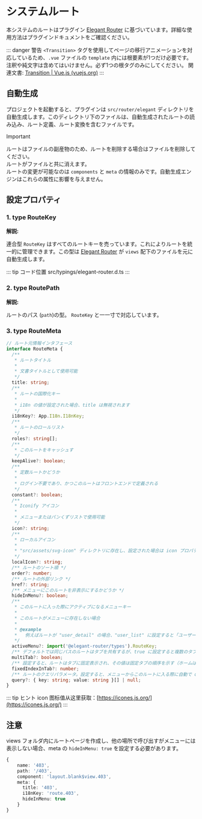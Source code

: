 # システムルート

本システムのルートはプラグイン [Elegant Router](https://github.com/soybeanjs/elegant-router) に基づいています。詳細な使用方法はプラグインドキュメントをご確認ください。

::: danger 警告
`<Transition>` タグを使用してページの移行アニメーションを対応しているため、`.vue` ファイルの `template` 内には根要素が1つだけ必要です。注釈や純文字は含めてはいけません。必ず1つの根タグのみにしてください。
関連文書: [Transition | Vue.js (vuejs.org)](https://cn.vuejs.org/guide/built-ins/transition.html#the-transition-component)
:::

## 自動生成

プロジェクトを起動すると、プラグインは `src/router/elegant` ディレクトリを自動生成します。このディレクトリ下のファイルは、自動生成されたルートの読み込み、ルート定義、ルート変換を含むファイルです。

> [!IMPORTANT]
> ルートはファイルの副産物のため、ルートを削除する場合はファイルを削除してください。<br>ルートがファイルと共に消えます。<br>ルートの変更が可能なのは `components` と `meta` の情報のみです。自動生成エンジンはこれらの属性に影響を与えません。

## 設定プロパティ

### 1. type RouteKey

**解説:**

連合型 `RouteKey` はすべてのルートキーを売っています。これによりルートを統一的に管理できます。この型は [Elegant Router](https://github.com/soybeanjs/elegant-router) が `views` 配下のファイルを元に自動生成します。

::: tip コード位置
src/typings/elegant-router.d.ts
:::

### 2. type RoutePath

**解説:**

ルートのパス (`path`)の型。 `RouteKey` と一一寸で対応しています。

### 3. type RouteMeta

```typescript
// ルート元情報インタフェース
interface RouteMeta {
  /**
   * ルートタイトル
   *
   * 文書タイトルとして使用可能
   */
  title: string;
  /**
   * ルートの国際化キー
   *
   * i18n の値が設定された場合、title は無視されます
   */
  i18nKey?: App.I18n.I18nKey;
  /**
   * ルートのロールリスト
   */
  roles?: string[];
  /**
   * このルートをキャッシュす
   */
  keepAlive?: boolean;
  /**
   * 定数ルートかどうか
   *
   * ログイン不要であり、かつこのルートはフロントエンドで定義される
   */
  constant?: boolean;
  /**
   * Iconify アイコン
   *
   * メニューまたはパンくずリストで使用可能
   */
  icon?: string;
  /**
   * ローカルアイコン
   *
   * "src/assets/svg-icon" ディレクトリに存在し、設定された場合は icon プロパティが無視される
   */
  localIcon?: string;
  /** ルートのソート順 */
  order?: number;
  /** ルートの外部リンク */
  href?: string;
  /** メニューにこのルートを非表示にするかどうか */
  hideInMenu?: boolean;
  /**
   * このルートに入った際にアクティブになるメニューキー
   *
   * このルートがメニューに存在しない場合
   *
   * @example
   *   例えばルートが "user_detail" の場合、"user_list" に設定すると「ユーザーリスト」メニュー項目がアクティブになる
   */
  activeMenu?: import('@elegant-router/types').RouteKey;
  /** デフォルトでは同じパスのルートはタブを共有するが、true に設定すると複数のタブを使用 */
  multiTab?: boolean;
  /** 設定すると、ルートはタブに固定表示され、その値は固定タブの順序を示す（ホームは特別で、自動的に固定される） */
  fixedIndexInTab?: number;
  /** ルートのクエリパラメータ。設定すると、メニューからこのルートに入る際に自動で query パラメータを付与 */
  query?: { key: string; value: string }[] | null;
}
```

::: tip ヒント
icon 图标值从这里获取：[https://icones.js.org/](https://icones.js.org/)
:::

## 注意

views フォルダ内にルートページを作成し、他の場所で呼び出すがメニューには表示しない場合、meta の `hideInMenu: true` を設定する必要があります。

```typescript
{
    name: '403',
    path: '/403',
    component: 'layout.blank$view.403',
    meta: {
      title: '403',
      i18nKey: 'route.403',
      hideInMenu: true
    }
}
```
